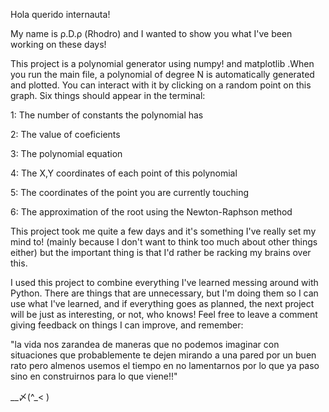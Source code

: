 Hola querido internauta!

My name is ρ.D.ρ (Rhodro) and I wanted to show you what I've been working on these days!

This project is a polynomial generator using numpy! and matplotlib .When you run the main file, a polynomial of degree N is automatically generated and plotted. 
You can interact with it by clicking on a random point on this graph. Six things should appear in the terminal:


1: The number of constants the polynomial has

2: The value of coeficients  

3: The polynomial equation

4: The X,Y coordinates of each point of this polynomial

5: The coordinates of the point you are currently touching

6: The approximation of the root using the Newton-Raphson method




This project took me quite a few days and it's something I've really set my mind to! (mainly because I don't want to think too much about other things either) but the important thing is that I'd rather be racking my brains over this.

I used this project to combine everything I've learned messing around with Python. There are things that are unnecessary, but I'm doing them so I can use what I've learned, and if everything goes as planned, 
the next project will be just as interesting, or not, who knows! Feel free to leave a comment giving feedback on things I can improve, and remember:

"la vida nos zarandea de maneras que no podemos imaginar con situaciones que probablemente te dejen mirando a una pared por un buen rato pero almenos usemos el tiempo en no lamentarnos por lo que ya paso sino en construirnos para lo que viene!!"  

__〆(^_< )








